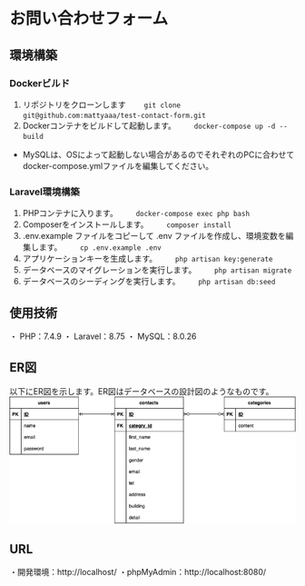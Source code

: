 # お問い合わせフォーム

## 環境構築
### Dockerビルド
1. リポジトリをクローンします
　　`git clone git@github.com:mattyaaa/test-contact-form.git`
2. Dockerコンテナをビルドして起動します。
　　`docker-compose up -d --build`

* MySQLは、OSによって起動しない場合があるのでそれぞれのPCに合わせて docker-compose.ymlファイルを編集してください。

### Laravel環境構築
1. PHPコンテナに入ります。
　　`docker-compose exec php bash`
2. Composerをインストールします。
　　`composer install`
3. .env.example ファイルをコピーして .env ファイルを作成し、環境変数を編集します。
　　`cp .env.example .env`
4. アプリケーションキーを生成します。
　　`php artisan key:generate`
5. データベースのマイグレーションを実行します。
　　`php artisan migrate`
6. データベースのシーディングを実行します。
　　`php artisan db:seed`

## 使用技術
・ PHP：7.4.9
・ Laravel：8.75
・ MySQL：8.0.26

## ER図
以下にER図を示します。ER図はデータベースの設計図のようなものです。
![ER図](index.drawio.png)

## URL
・開発環境：http://localhost/
・phpMyAdmin：http://localhost:8080/